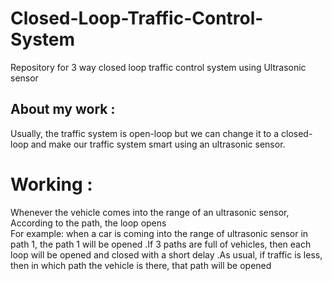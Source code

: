 # Closed-Loop-Traffic-Control-System

Repository for 3 way closed loop traffic control system using Ultrasonic sensor

## About my work :
   Usually, the traffic system is open-loop but we can change it to a closed-loop and make our traffic system smart using an ultrasonic sensor.


# Working :

   Whenever the vehicle comes into the range of an ultrasonic sensor, According to the path, the loop opens  
For example: when a car is coming into the range of ultrasonic sensor in path 1, the path 1 will be opened .If 3 paths are full of vehicles, then each loop will be opened and closed with a short delay .As usual, if traffic is less, then in which path the vehicle is there, that path will be opened 

